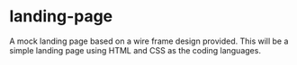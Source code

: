 # landing-page
A mock landing page based on a wire frame design provided. 
This will be a simple landing page using HTML and CSS as the coding languages. 